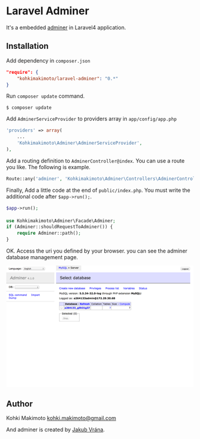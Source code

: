 # Laravel Adminer

It's a embedded [adminer](http://www.adminer.org/) in Laravel4 application.

## Installation

Add dependency in `composer.json`

```json
"require": {
    "kohkimakimoto/laravel-adminer": "0.*"
}
```

Run `composer update` command.

```
$ composer update
```

Add `AdminerServiceProvider` to providers array in `app/config/app.php`

```php
'providers' => array(
    ...
    'Kohkimakimoto\Adminer\AdminerServiceProvider',
),
```

Add a routing definition to `AdminerController@index`. You can use a route you like. The following is example.

```php
Route::any('adminer', 'Kohkimakimoto\Adminer\Controllers\AdminerController@index');
```

Finally, Add a little code at the end of `public/index.php`. You must write the additional code after `$app->run();`.

```php
$app->run();

use Kohkimakimoto\Adminer\Facade\Adminer;
if (Adminer::shouldRequestToAdminer()) {
    require Adminer::path();
}
```

OK. Access the uri you defined by your browser. you can see the adminer database management page.

![adminer.png](adminer.png)

## Author 

Kohki Makimoto <kohki.makimoto@gmail.com>

And adminer is created by [Jakub Vrána](https://github.com/vrana).


